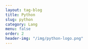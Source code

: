 ```yaml
---
layout: tag-blog
title: Python
slug: python
category: Lang
menu: false
order: 2
header-img: "/img/python-logo.png"
---
```

